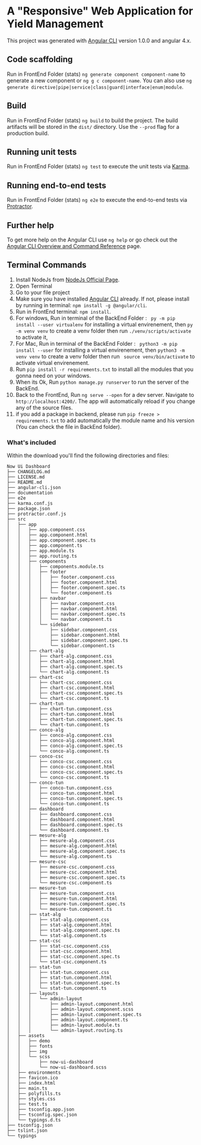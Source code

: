 # A "Responsive" Web Application for Yield Management

This project was generated with [Angular CLI](https://github.com/angular/angular-cli) version 1.0.0 and angular 4.x.

## Code scaffolding

Run in FrontEnd Folder (stats) `ng generate component component-name` to generate a new component or `ng g c component-name`. You can also use `ng generate directive|pipe|service|class|guard|interface|enum|module`.

## Build

Run in FrontEnd Folder (stats) `ng build` to build the project. The build artifacts will be stored in the `dist/` directory. Use the `--prod` flag for a production build.

## Running unit tests

Run in FrontEnd Folder (stats) `ng test` to execute the unit tests via [Karma](https://karma-runner.github.io).

## Running end-to-end tests

Run in FrontEnd Folder (stats) `ng e2e` to execute the end-to-end tests via [Protractor](http://www.protractortest.org/).

## Further help

To get more help on the Angular CLI use `ng help` or go check out the [Angular CLI Overview and Command Reference](https://angular.io/cli) page.


## Terminal Commands

1. Install NodeJs from [NodeJs Official Page](https://nodejs.org/en).
2. Open Terminal
3. Go to your file project
4. Make sure you have installed [Angular CLI](https://github.com/angular/angular-cli) already. If not, please install by running in terminal: ```npm install -g @angular/cli```.
5. Run in FrontEnd terminal: ```npm install```.
6. For windows, Run in terminal of the BackEnd Folder : ``` py -m pip install --user virtualenv``` for installing a virtual envirenement, then ```py -m venv venv``` to create a venv folder then run ```./venv/scripts/activate``` to activate it,
7. For Mac, Run in terminal of the BackEnd Folder : ``` python3 -m pip install --user``` for installing a virtual envirenement, then ```python3 -m venv venv``` to create a venv folder then run ``` source venv/bin/activate``` to activate virtual envirenement.
8. Run ```pip install -r requirements.txt``` to install all the modules that you gonna need on your windows.
9. When its Ok, Run ```python manage.py runserver``` to run the server of the BackEnd.
10. Back to the FrontEnd, Run `ng serve --open` for a dev server. Navigate to `http://localhost:4200/`. The app will automatically reload if you change any of the source files.
11. if you add a package in backend, please run ```pip freeze > requirements.txt``` to add automatically the module name and his version (You can check the file in BackEnd folder). 

### What's included

Within the download you'll find the following directories and files:

```
Now Ui Dashboard
├── CHANGELOG.md
├── LICENSE.md
├── README.md
├── angular-cli.json
├── documentation
├── e2e
├── karma.conf.js
├── package.json
├── protractor.conf.js
├── src
│   ├── app
│   │   ├── app.component.css
│   │   ├── app.component.html
│   │   ├── app.component.spec.ts
│   │   ├── app.component.ts
│   │   ├── app.module.ts
│   │   ├── app.routing.ts
│   │   ├── components
│   │   │   ├── components.module.ts
│   │   │   ├── footer
│   │   │   │   ├── footer.component.css
│   │   │   │   ├── footer.component.html
│   │   │   │   ├── footer.component.spec.ts
│   │   │   │   └── footer.component.ts
│   │   │   ├── navbar
│   │   │   │   ├── navbar.component.css
│   │   │   │   ├── navbar.component.html
│   │   │   │   ├── navbar.component.spec.ts
│   │   │   │   └── navbar.component.ts
│   │   │   └── sidebar
│   │   │       ├── sidebar.component.css
│   │   │       ├── sidebar.component.html
│   │   │       ├── sidebar.component.spec.ts
│   │   │       └── sidebar.component.ts
│   │   ├── chart-alg
│   │   │   ├── chart-alg.component.css
│   │   │   ├── chart-alg.component.html
│   │   │   ├── chart-alg.component.spec.ts
│   │   │   └── chart-alg.component.ts
│   │   ├── chart-csc
│   │   │   ├── chart-csc.component.css
│   │   │   ├── chart-csc.component.html
│   │   │   ├── chart-csc.component.spec.ts
│   │   │   └── chart-csc.component.ts
│   │   ├── chart-tun
│   │   │   ├── chart-tun.component.css
│   │   │   ├── chart-tun.component.html
│   │   │   ├── chart-tun.component.spec.ts
│   │   │   └── chart-tun.component.ts
│   │   ├── conco-alg
│   │   │   ├── conco-alg.component.css
│   │   │   ├── conco-alg.component.html
│   │   │   ├── conco-alg.component.spec.ts
│   │   │   └── conco-alg.component.ts
│   │   ├── conco-csc
│   │   │   ├── conco-csc.component.css
│   │   │   ├── conco-csc.component.html
│   │   │   ├── conco-csc.component.spec.ts
│   │   │   └── conco-csc.component.ts
│   │   ├── conco-tun
│   │   │   ├── conco-tun.component.css
│   │   │   ├── conco-tun.component.html
│   │   │   ├── conco-tun.component.spec.ts
│   │   │   └── conco-tun.component.ts
│   │   ├── dashboard
│   │   │   ├── dashboard.component.css
│   │   │   ├── dashboard.component.html
│   │   │   ├── dashboard.component.spec.ts
│   │   │   └── dashboard.component.ts
│   │   ├── mesure-alg
│   │   │   ├── mesure-alg.component.css
│   │   │   ├── mesure-alg.component.html
│   │   │   ├── mesure-alg.component.spec.ts
│   │   │   └── mesure-alg.component.ts
│   │   ├── mesure-csc
│   │   │   ├── mesure-csc.component.css
│   │   │   ├── mesure-csc.component.html
│   │   │   ├── mesure-csc.component.spec.ts
│   │   │   └── mesure-csc.component.ts
│   │   ├── mesure-tun
│   │   │   ├── mesure-tun.component.css
│   │   │   ├── mesure-tun.component.html
│   │   │   ├── mesure-tun.component.spec.ts
│   │   │   └── mesure-tun.component.ts
│   │   ├── stat-alg
│   │   │   ├── stat-alg.component.css
│   │   │   ├── stat-alg.component.html
│   │   │   ├── stat-alg.component.spec.ts
│   │   │   └── stat-alg.component.ts
│   │   ├── stat-csc
│   │   │   ├── stat-csc.component.css
│   │   │   ├── stat-csc.component.html
│   │   │   ├── stat-csc.component.spec.ts
│   │   │   └── stat-csc.component.ts
│   │   ├── stat-tun
│   │   │   ├── stat-tun.component.css
│   │   │   ├── stat-tun.component.html
│   │   │   ├── stat-tun.component.spec.ts
│   │   │   └── stat-tun.component.ts
│   │   ├── layouts
│   │   │   └── admin-layout
│   │   │       ├── admin-layout.component.html
│   │   │       ├── admin-layout.component.scss
│   │   │       ├── admin-layout.component.spec.ts
│   │   │       ├── admin-layout.component.ts
│   │   │       ├── admin-layout.module.ts
│   │   │       └── admin-layout.routing.ts
│   ├── assets
│   │   ├── demo
│   │   ├── fonts
│   │   ├── img
│   │   └── scss
│   │       ├── now-ui-dashboard
│   │       └── now-ui-dashboard.scss
│   ├── environments
│   ├── favicon.ico
│   ├── index.html
│   ├── main.ts
│   ├── polyfills.ts
│   ├── styles.css
│   ├── test.ts
│   ├── tsconfig.app.json
│   ├── tsconfig.spec.json
│   └── typings.d.ts
├── tsconfig.json
├── tslint.json
└── typings
```
